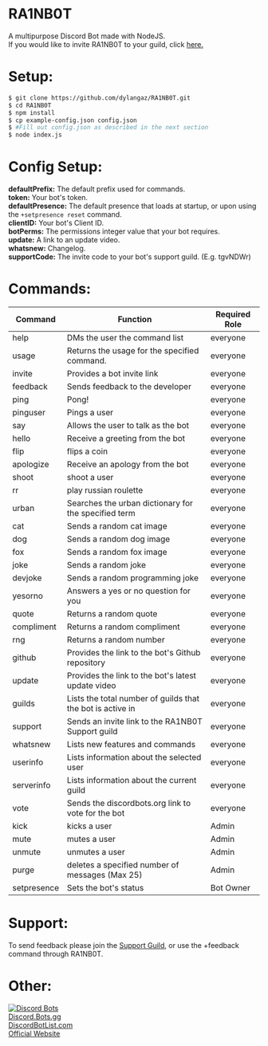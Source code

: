 # RA1NB0T
A multipurpose Discord Bot made with NodeJS. <br />
If you would like to invite RA1NB0T to your guild, click [here.](https://discordapp.com/oauth2/authorize?client_id=464823337860988938&scope=bot&permissions=470285379)

# Setup:
```bash
$ git clone https://github.com/dylangaz/RA1NB0T.git
$ cd RA1NB0T
$ npm install
$ cp example-config.json config.json
$ #Fill out config.json as described in the next section
$ node index.js
```

# Config Setup:
**defaultPrefix:** The default prefix used for commands. <br/>
**token:** Your bot's token. <br/>
**defaultPresence:** The default presence that loads at startup, or upon using the ```+setpresence reset``` command. <br/>
**clientID:** Your bot's Client ID. <br/>
**botPerms:** The permissions integer value that your bot requires. <br/>
**update:** A link to an update video. <br/>
**whatsnew:** Changelog. <br/>
**supportCode:** The invite code to your bot's support guild. (E.g. tgvNDWr)<br/>

# Commands:
| Command    | Function                                          				                   | Required Role |
|------------|-----------------------------------------------------------------------------|---------------|
| help       | DMs the user the command list              				                         | everyone      |
| usage      | Returns the usage for the specified command.                                | everyone      |
| invite     | Provides a bot invite link                 				                         | everyone      |
| feedback   | Sends feedback to the developer           				                           | everyone      |
| ping       | Pong!                                              	        			         | everyone      |
| pinguser   | Pings a user                                       	        			         | everyone      |
| say        | Allows the user to talk as the bot           				                       | everyone      |
| hello      | Receive a greeting from the bot                    		        		         | everyone      |
| flip       | flips a coin                                  				                       | everyone      |
| apologize  | Receive an apology from the bot             				                         | everyone      |
| shoot      | shoot a user                                      		        		           | everyone      |
| rr         | play russian roulette                             			        	           | everyone      |
| urban      | Searches the urban dictionary for the specified term                		     | everyone      |
| cat        | Sends a random cat image                                   		     	       | everyone      |
| dog        | Sends a random dog image                                      		   	       | everyone      |
| fox        | Sends a random fox image                                   		     	       | everyone      |
| joke       | Sends a random joke                                         		     	       | everyone      |
| devjoke    | Sends a random programming joke                               		     	     | everyone      |
| yesorno    | Answers a yes or no question for you                               		     | everyone      |
| quote      | Returns a random quote                                                      | everyone      |
| compliment | Returns a random compliment                                                 | everyone      |
| rng        | Returns a random number                                                     | everyone      |
| github     | Provides the link to the bot's Github repository  			        	           | everyone      |
| update     | Provides the link to the bot's latest update video 			        	         | everyone      |
| guilds     | Lists the total number of guilds that the bot is active in          		     | everyone      |
| support    | Sends an invite link to the RA1NB0T Support guild                   		     | everyone      |
| whatsnew   | Lists new features and commands                                   		       | everyone      |
| userinfo   | Lists information about the selected user                         		       | everyone      |
| serverinfo | Lists information about the current guild                           		     | everyone      |
| vote       | Sends the discordbots.org link to vote for the bot                          | everyone      |
| kick       | kicks a user                                      			                     | Admin         |
| mute       | mutes a user       		                                        	           | Admin         |
| unmute     | unmutes a user                                                              | Admin         |
| purge      | deletes a specified number of messages (Max 25)   			        	           | Admin         |
| setpresence| Sets the bot's status                            			        	           | Bot Owner     |
# Support:
To send feedback please join the [Support Guild](https://discord.gg/tgvNDWr), or use the +feedback command through RA1NB0T.

# Other:
[![Discord Bots](https://discordbots.org/api/widget/464823337860988938.svg)](https://discordbots.org/bot/464823337860988938)<br /> 
[Discord.Bots.gg](https://discord.bots.gg/bots/464823337860988938)<br /> 
[DiscordBotList.com](https://discordbotlist.com/bots/464823337860988938)<br />
[Official Website](http://rainsoftware.ml/downloads/Bots/ra1nb0t/?i=1)
